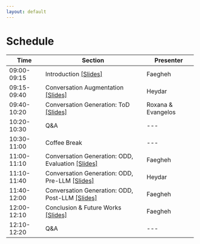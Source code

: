 ```yaml
---
layout: default
---
```


# Schedule

| Time  | Section | Presenter | 
| ------------- | ------------- | ------------- |
| 09:00-09:15  | Introduction [[Slides]](./src/CIKM23-ConvDA-Introduction.pdf) | Faegheh |
| 09:15-09:40  | Conversation Augmentation [[Slides]]() | Heydar |
| 09:40-10:20  | Conversation Generation: ToD [[Slides]]()  | Roxana & Evangelos |
| 10:20-10:30  | Q&A  | --- |
| 10:30-11:00  | Coffee Break | --- |
| 11:00-11:10  | Conversation Generation: ODD, Evaluation [[Slides]]() | Faegheh |
| 11:10-11:40  | Conversation Generation: ODD, Pre-LLM [[Slides]]() | Heydar |
| 11:40-12:00  | Conversation Generation: ODD, Post-LLM [[Slides]]() | Faegheh |
| 12:00-12:10  | Conclusion & Future Works [[Slides]]() | Faegheh |
| 12:10-12:20  | Q&A  | --- |

